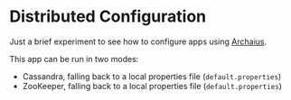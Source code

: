 # Distributed Configuration

Just a brief experiment to see how to configure apps using [Archaius](https://github.com/Netflix/archaius).

This app can be run in two modes:

* Cassandra, falling back to a local properties file (`default.properties`)
* ZooKeeper, falling back to a local properties file (`default.properties`)

